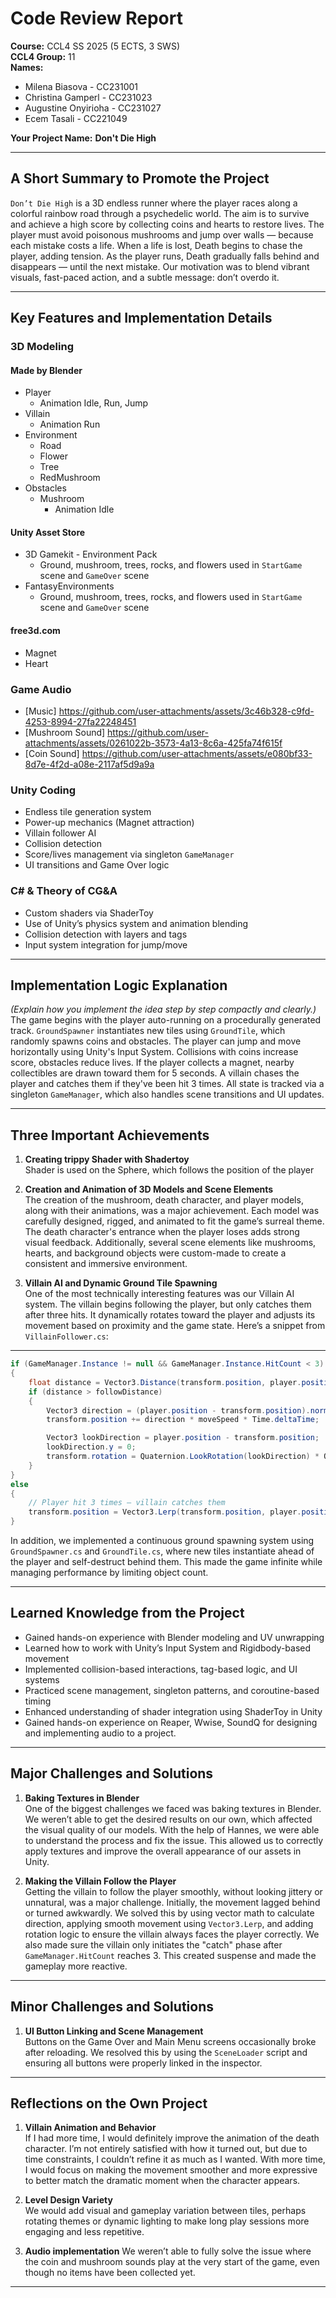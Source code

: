 # Code Review Report

**Course:** CCL4 SS 2025 (5 ECTS, 3 SWS)  
**CCL4 Group:**  11  
**Names:**  
- Milena Biasova - CC231001  
- Christina Gamperl - CC231023  
- Augustine Onyirioha - CC231027  
- Ecem Tasali - CC221049

**Your Project Name:** **Don't Die High**   

---

## A Short Summary to Promote the Project  
`Don’t Die High` is a 3D endless runner where the player races along a colorful rainbow road through a psychedelic world. The aim is to survive and achieve a high score by collecting coins and hearts to restore lives. The player must avoid poisonous mushrooms and jump over walls — because each mistake costs a life. When a life is lost, Death begins to chase the player, adding tension. As the player runs, Death gradually falls behind and disappears — until the next mistake. Our motivation was to blend vibrant visuals, fast-paced action, and a subtle message: don’t overdo it.  

---

## Key Features and Implementation Details

### 3D Modeling

#### Made by Blender
- Player  
    - Animation Idle, Run, Jump  
- Villain  
    - Animation Run  
- Environment  
    - Road  
    - Flower  
    - Tree  
    - RedMushroom  
- Obstacles  
    - Mushroom  
        - Animation Idle  

#### Unity Asset Store
- 3D Gamekit - Environment Pack  
    - Ground, mushroom, trees, rocks, and flowers used in `StartGame` scene and `GameOver` scene
- FantasyEnvironments  
    - Ground, mushroom, trees, rocks, and flowers used in `StartGame` scene and `GameOver` scene

#### free3d.com
- Magnet  
- Heart  

### Game Audio
- [Music] https://github.com/user-attachments/assets/3c46b328-c9fd-4253-8994-27fa22248451
- [Mushroom Sound] https://github.com/user-attachments/assets/0261022b-3573-4a13-8c6a-425fa74f615f
- [Coin Sound] https://github.com/user-attachments/assets/e080bf33-8d7e-4f2d-a08e-2117af5d9a9a

### Unity Coding
- Endless tile generation system  
- Power-up mechanics (Magnet attraction)  
- Villain follower AI  
- Collision detection  
- Score/lives management via singleton `GameManager`  
- UI transitions and Game Over logic  

### C# & Theory of CG&A
- Custom shaders via ShaderToy  
- Use of Unity’s physics system and animation blending  
- Collision detection with layers and tags  
- Input system integration for jump/move  

---

## Implementation Logic Explanation  
*(Explain how you implement the idea step by step compactly and clearly.)*  
The game begins with the player auto-running on a procedurally generated track. `GroundSpawner` instantiates new tiles using `GroundTile`, which randomly spawns coins and obstacles. The player can jump and move horizontally using Unity's Input System. Collisions with coins increase score, obstacles reduce lives. If the player collects a magnet, nearby collectibles are drawn toward them for 5 seconds. A villain chases the player and catches them if they've been hit 3 times. All state is tracked via a singleton `GameManager`, which also handles scene transitions and UI updates.  

---

## Three Important Achievements  

1. **Creating trippy Shader with Shadertoy**  
Shader is used on the Sphere, which follows the position of the player  

2. **Creation and Animation of 3D Models and Scene Elements**  
The creation of the mushroom, death character, and player models, along with their animations, was a major achievement. Each model was carefully designed, rigged, and animated to fit the game’s surreal theme. The death character's entrance when the player loses adds strong visual feedback. Additionally, several scene elements like mushrooms, hearts, and background objects were custom-made to create a consistent and immersive environment.  

3. **Villain AI and Dynamic Ground Tile Spawning**  
One of the most technically interesting features was our Villain AI system. The villain begins following the player, but only catches them after three hits. It dynamically rotates toward the player and adjusts its movement based on proximity and the game state. Here’s a snippet from `VillainFollower.cs`:
---
```csharp
if (GameManager.Instance != null && GameManager.Instance.HitCount < 3)
{
    float distance = Vector3.Distance(transform.position, player.position);
    if (distance > followDistance)
    {
        Vector3 direction = (player.position - transform.position).normalized;
        transform.position += direction * moveSpeed * Time.deltaTime;

        Vector3 lookDirection = player.position - transform.position;
        lookDirection.y = 0;
        transform.rotation = Quaternion.LookRotation(lookDirection) * Quaternion.Euler(0, 180, 0);
    }
}
else
{
    // Player hit 3 times — villain catches them
    transform.position = Vector3.Lerp(transform.position, player.position, moveSpeed * Time.deltaTime);
}
````

In addition, we implemented a continuous ground spawning system using `GroundSpawner.cs` and `GroundTile.cs`, where new tiles instantiate ahead of the player and self-destruct behind them. This made the game infinite while managing performance by limiting object count.

---

## Learned Knowledge from the Project

* Gained hands-on experience with Blender modeling and UV unwrapping
* Learned how to work with Unity’s Input System and Rigidbody-based movement
* Implemented collision-based interactions, tag-based logic, and UI systems
* Practiced scene management, singleton patterns, and coroutine-based timing
* Enhanced understanding of shader integration using ShaderToy in Unity
* Gained hands-on experience on Reaper, Wwise, SoundQ for designing and implementing audio to a project.

---

## Major Challenges and Solutions

1. **Baking Textures in Blender**  
   One of the biggest challenges we faced was baking textures in Blender. We weren’t able to get the desired results on our own, which affected the visual quality of our models. With the help of Hannes, we were able to understand the process and fix the issue. This allowed us to correctly apply textures and improve the overall appearance of our assets in Unity.

2. **Making the Villain Follow the Player**  
   Getting the villain to follow the player smoothly, without looking jittery or unnatural, was a major challenge. Initially, the movement lagged behind or turned awkwardly. We solved this by using vector math to calculate direction, applying smooth movement using `Vector3.Lerp`, and adding rotation logic to ensure the villain always faces the player correctly. We also made sure the villain only initiates the "catch" phase after `GameManager.HitCount` reaches 3. This created suspense and made the gameplay more reactive.

---

## Minor Challenges and Solutions

1. **UI Button Linking and Scene Management**  
   Buttons on the Game Over and Main Menu screens occasionally broke after reloading. We resolved this by using the `SceneLoader` script and ensuring all buttons were properly linked in the inspector.

---

## Reflections on the Own Project  

1. **Villain Animation and Behavior**  
   If I had more time, I would definitely improve the animation of the death character. I’m not entirely satisfied with how it turned out, but due to time constraints, I couldn’t refine it as much as I wanted. With more time, I would focus on making the movement smoother and more expressive to better match the dramatic moment when the character appears.

2. **Level Design Variety**  
   We would add visual and gameplay variation between tiles, perhaps rotating themes or dynamic lighting to make long play sessions more engaging and less repetitive.

3. **Audio implementation**
   We weren’t able to fully solve the issue where the coin and mushroom sounds play at the very start of the game, even though no items have been collected yet.
--- 
```
